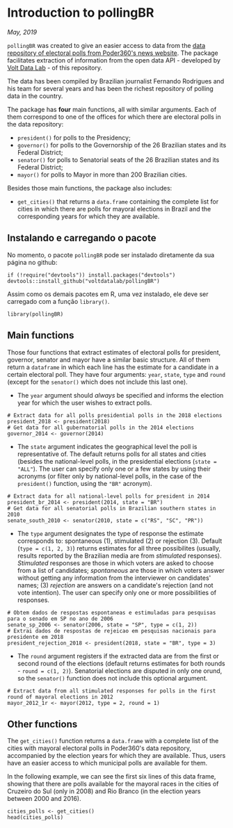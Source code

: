 # Introduction to pollingBR

*May, 2019*

`pollingBR` was created to give an easier access to data from the [data repository of electoral polls from Poder360's news website](https://www.poder360.com.br/pesquisas-de-opiniao/api/). The package facilitates extraction of information from the open data API - developed by [Volt Data Lab](https://www.voltdata.info/) - of this repository.

The data has been compiled by Brazilian journalist Fernando Rodrigues and his team for several years and has been the richest repository of polling data in the country. 

The package has **four** main functions, all with similar arguments. Each of them correspond to one of the offices for which there are electoral polls in the data repository:

* `president()` for polls to the Presidency;
* `governor()` for polls to the Governorship of the 26 Brazilian states and its Federal District;
* `senator()` for polls to Senatorial seats of the 26 Brazilian states and its Federal District;
* `mayor()` for polls to Mayor in more than 200 Brazilian cities.

Besides those main functions, the package also includes:

* `get_cities()` that returns a `data.frame` containing the complete list for cities in which there are polls for mayoral elections in Brazil and the corresponding years for which they are available.

## Instalando e carregando o pacote

No momento, o pacote `pollingBR` pode ser instalado diretamente da sua página no github:

```{r, eval = FALSE}
if (!require("devtools")) install.packages("devtools")
devtools::install_github("voltdatalab/pollingBR")
```

Assim como os demais pacotes em R, uma vez instalado, ele deve ser carregado com a função `library()`.

```{r, message=FALSE}
library(pollingBR)
```

## Main functions

Those four functions that extract estimates of electoral polls for president, governor, senator and mayor have a similar basic structure. All of them return a `dataframe` in which each line has the estimate for a candidate in a certain electoral poll. They have four arguments: `year`, `state`, `type` and `round` (except for the `senator()` which does not include this last one).

* The `year` argument should *always* be specified and informs the election year for which the user wishes to extract polls.

```{r, message=FALSE}
# Extract data for all polls presidential polls in the 2018 elections
president_2018 <- president(2018)
# Get data for all gubernatorial polls in the 2014 elections
governor_2014 <- governor(2014)
```

* The `state` argument indicates the geographical level the poll is representative of. The default returns polls for all states and cities (besides the national-level polls, in the presidential elections (`state = "ALL"`). The user can specify only one or a few states by using their acronyms (or filter only by national-level polls, in the case of the `president()` function, using the `"BR"` acronym).

```{r, message=FALSE}
# Extract data for all national-level polls for president in 2014
president_br_2014 <- president(2014, state = "BR")
# Get data for all senatorial polls in Brazilian southern states in 2010
senate_south_2010 <- senator(2010, state = c("RS", "SC", "PR"))
```

* The `type` argument designates the type of response the estimate corresponds to: spontaneous (1), stimulated (2) or rejection (3). Default (`type = c(1, 2, 3)`) returns estimates for all three possibilites (usually, results reported by the Brazilian media are from *stimulated* responses). _Stimulated_ responses are those in which voters are asked to choose from a list of candidates; _spontaneous_ are those in which voters answer without getting any information from the interviewer on candidates' names; (3) _rejection_ are answers on a candidate's rejection (and not vote intention). The user can specify only one or more possibilities of responses.

```{r, message=FALSE}
# Obtem dados de respostas espontaneas e estimuladas para pesquisas para o senado em SP no ano de 2006
senate_sp_2006 <- senator(2006, state = "SP", type = c(1, 2))
# Extrai dados de respostas de rejeicao em pesquisas nacionais para presidente em 2018
president_rejection_2018 <- president(2018, state = "BR", type = 3)
```

* The `round` argument registers if the extracted data are from the first or second round of the elections (default returns estimates for both rounds - `round = c(1, 2)`). Senatorial elections are disputed in only one orund, so the `senator()` function does not include this optional argument.

```{r, message=FALSE}
# Extract data from all stimulated responses for polls in the first round of mayoral elections in 2012
mayor_2012_1r <- mayor(2012, type = 2, round = 1)
```

## Other functions

The `get_cities()` function returns a `data.frame` with a complete list of the cities with mayoral electoral polls in Poder360's data repository, accompanied by the election years for which they are available. Thus, users have an easier access to which municipal polls are available for them.

In the following example, we can see the first six lines of this data frame, showing that there are polls available for the mayoral races in the cities of Cruzeiro do Sul (only in 2008) and Rio Branco (in the election years between 2000 and 2016).

```{r, message=FALSE}
cities_polls <- get_cities()
head(cities_polls)
```

